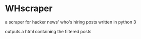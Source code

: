 # WHscraper

a scraper for hacker news' who's hiring posts written in python 3

outputs a html containing the filtered posts
